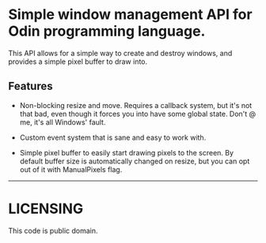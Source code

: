 # Simple window management API for Odin programming language.

This API allows for a simple way to create and destroy windows, and provides a simple pixel buffer to draw into.

## Features

* Non-blocking resize and move.
Requires a callback system, but it's not that bad, even though it forces you into have some global state.
Don't @ me, it's all Windows' fault.

* Custom event system that is sane and easy to work with.

* Simple pixel buffer to easily start drawing pixels to the screen.
By default buffer size is automatically changed on resize, but you can opt out of it with ManualPixels flag.

---

# LICENSING

This code is public domain.
